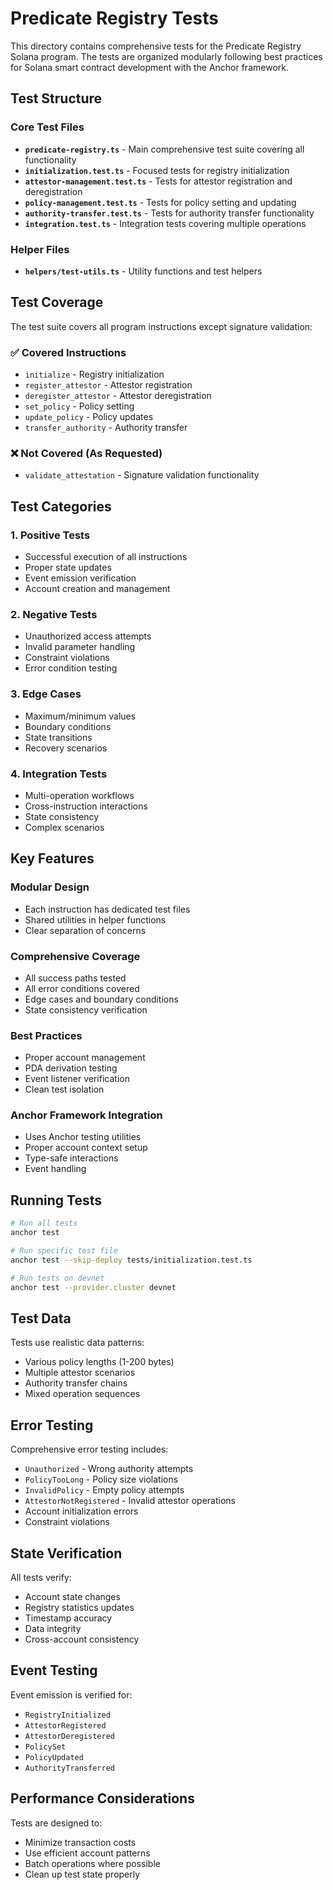 # Predicate Registry Tests

This directory contains comprehensive tests for the Predicate Registry Solana program. The tests are organized modularly following best practices for Solana smart contract development with the Anchor framework.

## Test Structure

### Core Test Files

- **`predicate-registry.ts`** - Main comprehensive test suite covering all functionality
- **`initialization.test.ts`** - Focused tests for registry initialization
- **`attestor-management.test.ts`** - Tests for attestor registration and deregistration
- **`policy-management.test.ts`** - Tests for policy setting and updating
- **`authority-transfer.test.ts`** - Tests for authority transfer functionality
- **`integration.test.ts`** - Integration tests covering multiple operations

### Helper Files

- **`helpers/test-utils.ts`** - Utility functions and test helpers

## Test Coverage

The test suite covers all program instructions except signature validation:

### ✅ Covered Instructions
- `initialize` - Registry initialization
- `register_attestor` - Attestor registration
- `deregister_attestor` - Attestor deregistration  
- `set_policy` - Policy setting
- `update_policy` - Policy updates
- `transfer_authority` - Authority transfer

### ❌ Not Covered (As Requested)
- `validate_attestation` - Signature validation functionality

## Test Categories

### 1. Positive Tests
- Successful execution of all instructions
- Proper state updates
- Event emission verification
- Account creation and management

### 2. Negative Tests
- Unauthorized access attempts
- Invalid parameter handling
- Constraint violations
- Error condition testing

### 3. Edge Cases
- Maximum/minimum values
- Boundary conditions
- State transitions
- Recovery scenarios

### 4. Integration Tests
- Multi-operation workflows
- Cross-instruction interactions
- State consistency
- Complex scenarios

## Key Features

### Modular Design
- Each instruction has dedicated test files
- Shared utilities in helper functions
- Clear separation of concerns

### Comprehensive Coverage
- All success paths tested
- All error conditions covered
- Edge cases and boundary conditions
- State consistency verification

### Best Practices
- Proper account management
- PDA derivation testing
- Event listener verification
- Clean test isolation

### Anchor Framework Integration
- Uses Anchor testing utilities
- Proper account context setup
- Type-safe interactions
- Event handling

## Running Tests

```bash
# Run all tests
anchor test

# Run specific test file
anchor test --skip-deploy tests/initialization.test.ts

# Run tests on devnet
anchor test --provider.cluster devnet
```

## Test Data

Tests use realistic data patterns:
- Various policy lengths (1-200 bytes)
- Multiple attestor scenarios
- Authority transfer chains
- Mixed operation sequences

## Error Testing

Comprehensive error testing includes:
- `Unauthorized` - Wrong authority attempts
- `PolicyTooLong` - Policy size violations
- `InvalidPolicy` - Empty policy attempts
- `AttestorNotRegistered` - Invalid attestor operations
- Account initialization errors
- Constraint violations

## State Verification

All tests verify:
- Account state changes
- Registry statistics updates
- Timestamp accuracy
- Data integrity
- Cross-account consistency

## Event Testing

Event emission is verified for:
- `RegistryInitialized`
- `AttestorRegistered`
- `AttestorDeregistered`
- `PolicySet`
- `PolicyUpdated`
- `AuthorityTransferred`

## Performance Considerations

Tests are designed to:
- Minimize transaction costs
- Use efficient account patterns
- Batch operations where possible
- Clean up test state properly
